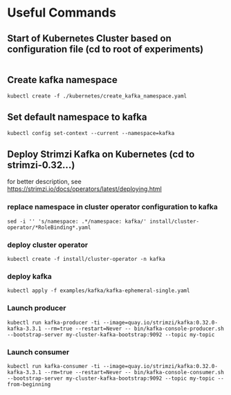 # Useful Commands

## Start of Kubernetes Cluster based on configuration file (cd to root of experiments)
```
```

## Create kafka namespace
```
kubectl create -f ./kubernetes/create_kafka_namespace.yaml
```

## Set default namespace to kafka
```
kubectl config set-context --current --namespace=kafka
```

## Deploy Strimzi Kafka on Kubernetes (cd to strimzi-0.32...)
for better description, see https://strimzi.io/docs/operators/latest/deploying.html

### replace namespace in cluster operator configuration to kafka
```
sed -i '' 's/namespace: .*/namespace: kafka/' install/cluster-operator/*RoleBinding*.yaml
```

### deploy cluster operator
```
kubectl create -f install/cluster-operator -n kafka
```

### deploy kafka
```
kubectl apply -f examples/kafka/kafka-ephemeral-single.yaml
```

### Launch producer
```
kubectl run kafka-producer -ti --image=quay.io/strimzi/kafka:0.32.0-kafka-3.3.1 --rm=true --restart=Never -- bin/kafka-console-producer.sh --bootstrap-server my-cluster-kafka-bootstrap:9092 --topic my-topic
```

### Launch consumer
```
kubectl run kafka-consumer -ti --image=quay.io/strimzi/kafka:0.32.0-kafka-3.3.1 --rm=true --restart=Never -- bin/kafka-console-consumer.sh --bootstrap-server my-cluster-kafka-bootstrap:9092 --topic my-topic --from-beginning
```
